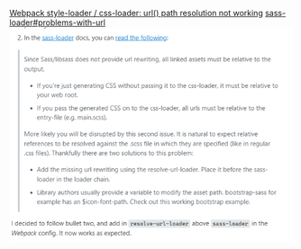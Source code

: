 <a href="https://stackoverflow.com/questions/52219401/webpack-style-loader-css-loader-url-path-resolution-not-working">Webpack style-loader / css-loader: url() path resolution not working</a>
<a href="https://github.com/webpack-contrib/sass-loader#problems-with-url">sass-loader#problems-with-url</a>
<img src="./images/sass-loader--url-resolve.png">
